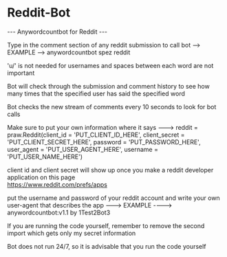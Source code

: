 # Reddit-Bot

--- Anywordcountbot for Reddit ---

Type in the comment section of any reddit submission to call bot --> EXAMPLE -->    anywordcountbot   spez   reddit

'u/' is not needed for usernames and spaces between each word are not important

Bot will check through the submission and comment history to see how many times that the specified user has said the specified word

Bot checks the new stream of comments every 10 seconds to look for bot calls


Make sure to put your own information where it says ---> reddit = praw.Reddit(client_id = 'PUT_CLIENT_ID_HERE',
                                                                              client_secret = 'PUT_CLIENT_SECRET_HERE',
                                                                              password = 'PUT_PASSWORD_HERE',
                                                                              user_agent = 'PUT_USER_AGENT_HERE',
                                                                              username = 'PUT_USER_NAME_HERE')

client id and client secret will show up once you make a reddit developer application on this page     
https://www.reddit.com/prefs/apps

put the username and password of your reddit account and write your own user-agent that describes the app ---> EXAMPLE ----> anywordcountbot:v1.1 by 1Test2Bot3

If you are running the code yourself, remember to remove the second import which gets only my secret information

Bot does not run 24/7, so it is advisable that you run the code yourself
